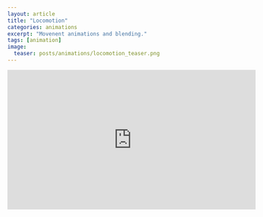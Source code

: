 ```yaml
---
layout: article
title: "Locomotion"
categories: animations
excerpt: "Movenent animations and blending."
tags: [animation]
image:
  teaser: posts/animations/locomotion_teaser.png
---
```


<iframe width="560" height="315" src="https://www.youtube.com/embed/CNkYE3PHh3c" frameborder="0" allow="accelerometer; autoplay; encrypted-media; gyroscope; picture-in-picture" allowfullscreen></iframe>

